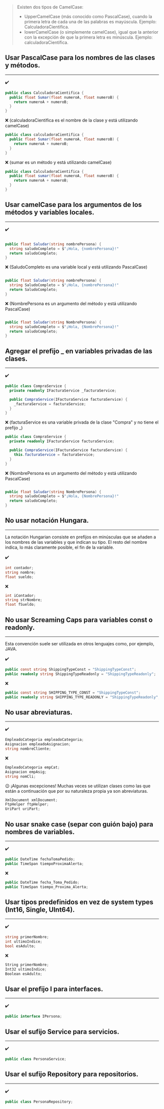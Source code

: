 > Existen dos tipos de CamelCase:
> * UpperCamelCase (más conocido como PascalCase), cuando la primera letra de cada una de las palabras es mayúscula. Ejemplo: CalculadoraCientifica.
> * lowerCamelCase (o simplemente camelCase), igual que la anterior con la excepción de que la primera letra es minúscula. Ejemplo: calculadoraCientifica.

## Usar PascalCase para los nombres de las clases y métodos.
-----

:heavy_check_mark:
```csharp
public class CalculadoraCientifica {
  public float Sumar(float numeroA, float numeroB) {
    return numeroA + numeroB;
  }
}
```

:x: (calculadoraCientifica es el nombre de la clase y está utilizando camelCase)
```csharp
public class calculadoraCientifica {
  public float Sumar(float numeroA, float numeroB) {
    return numeroA + numeroB;
  }
}
```

:x: (sumar es un método y está utilizando camelCase)
```csharp
public class CalculadoraCientifica {
  public float sumar(float numeroA, float numeroB) {
    return numeroA + numeroB;
  }
}
```

## Usar camelCase para los argumentos de los métodos y variables locales.
-----
:heavy_check_mark:
```csharp

public float Saludar(string nombrePersona) {
  string saludoCompleto = $"¡Hola, {nombrePersona}!"
  return saludoCompleto;
}
```

:x: (SaludoCompleto es una variable local y está utilizando PascalCase)
```csharp

public float Saludar(string nombrePersona) {
  string SaludoCompleto = $"¡Hola, {nombrePersona}!"
  return SaludoCompleto;
}
```

:x: (NombrePersona es un argumento del método y está utilizando PascalCase)
```csharp

public float Saludar(string NombrePersona) {
  string saludoCompleto = $"¡Hola, {NombrePersona}!"
  return saludoCompleto;
}
```

## Agregar el prefijo _ en variables privadas de las clases.
-----
:heavy_check_mark:
```csharp
public class CompraService {
  private readonly IFacturaService _facturaService;

  public CompraService(IFacturaService facturaService) {
    _facturaService = facturaService;
  }
}
```

:x: (facturaService es una variable privada de la clase "Compra" y no tiene el prefijo _)
```csharp
public class CompraService {
  private readonly IFacturaService facturaService;

  public CompraService(IFacturaService facturaService) {
    this.facturaService = facturaService;
  }
}
```

:x: (NombrePersona es un argumento del método y está utilizando PascalCase)
```csharp

public float Saludar(string NombrePersona) {
  string saludoCompleto = $"¡Hola, {NombrePersona}!"
  return saludoCompleto;
}
```

## No usar notación Hungara.
-----
La notación Hungarian consiste en prefijos en minúsculas que se añaden a los nombres de las variables y que indican su tipo. El resto del nombre indica, lo más claramente posible, el fin de la variable.

:heavy_check_mark:
```csharp
int contador;
string nombre;
float sueldo;
```

:x:
```csharp
int iContador;
string strNombre;
float fSueldo;
```

## No usar Screaming Caps para variables const o readonly.
-----
Esta convención suele ser utilizada en otros lenguajes como, por ejemplo, JAVA.

:heavy_check_mark:
```csharp
public const string ShippingTypeConst = "ShippingTypeConst";
public readonly string ShippingTypeReadonly = "ShippingTypeReadonly";
```

:x:
```csharp
public const string SHIPPING_TYPE_CONST = "ShippingTypeConst";
public readonly string SHIPPING_TYPE_READONLY = "ShippingTypeReadonly";
```

## No usar abreviaturas.
-----
:heavy_check_mark:
```csharp
EmpleadoCategoria empleadoCategoria;
Asignacion empleadoAsignacion;
string nombreCliente;
```

:x:
```csharp
EmpleadoCategoria empCat;
Asignacion empAsig;
string nomCli;
```

:wink: ¡Algunas excepciones!
Muchas veces se utilizan clases como las que están a continuación que por su naturaleza propia ya son abreviaturas. 
```csharp
XmlDocument xmlDocument;
FtpHelper ftpHelper;
UriPart uriPart;
```

## No usar snake case (separ con guión bajo) para nombres de variables.
-----
:heavy_check_mark:
```csharp
public DateTime fechaTomaPedido;
public TimeSpan tiempoProximaAlerta;
```

:x:
```csharp
public DateTime fecha_Toma_Pedido;
public TimeSpan tiempo_Proxima_Alerta;
```

## Usar tipos predefinidos en vez de system types (Int16, Single, UInt64).
-----
:heavy_check_mark:
```csharp
string primerNombre;
int ultimoIndice;
bool esAdulto;
```

:x:
```csharp
String primerNombre;
Int32 ultimoIndice;
Boolean esAdulto;
```

## Usar el prefijo I para interfaces.
-----
:heavy_check_mark:
```csharp
public interface IPersona;
```

## Usar el sufijo Service para servicios.
-----
:heavy_check_mark:
```csharp
public class PersonaService;
```

## Usar el sufijo Repository para repositorios.
-----
:heavy_check_mark:
```csharp
public class PersonaRepository;
```

